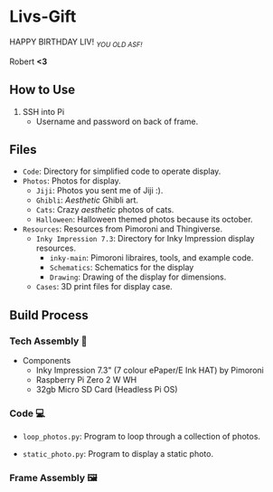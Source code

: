 # Livs-Gift
HAPPY BIRTHDAY LIV! <sub>*YOU OLD ASF!*</sub>

Robert **<3**

## How to Use
1. SSH into Pi
    * Username and password on back of frame.

## Files
* `Code`: Directory for simplified code to operate display.
* `Photos`: Photos for display.
  * `Jiji`: Photos you sent me of Jiji :).
  * `Ghibli`: *Aesthetic* Ghibli art.
  * `Cats`: Crazy *aesthetic* photos of cats.
  * `Halloween`: Halloween themed photos because its october.
* `Resources`: Resources from Pimoroni and Thingiverse.
  * `Inky Impression 7.3`: Directory for Inky Impression display resources.
      * `inky-main`: Pimoroni libraires, tools, and example code.
      * `Schematics`: Schematics for the display
      * `Drawing`: Drawing of the display for dimensions.
  * `Cases`: 3D print files for display case.

## Build Process

### Tech Assembly 🔧
* Components
  * Inky Impression 7.3" (7 colour ePaper/E Ink HAT) by Pimoroni
  * Raspberry Pi Zero 2 W WH
  * 32gb Micro SD Card (Headless Pi OS)

### Code 💻

* `loop_photos.py`: Program to loop through a collection of photos.


* `static_photo.py`: Program to display a static photo.


### Frame Assembly 🖼️



